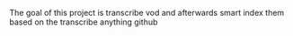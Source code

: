 The goal of this project is transcribe vod and afterwards smart index them
based on the transcribe anything github

